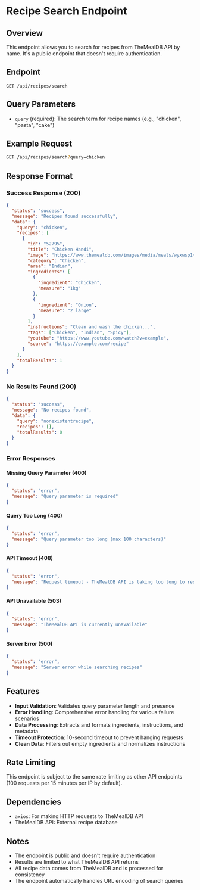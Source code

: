 # Recipe Search Endpoint

## Overview
This endpoint allows you to search for recipes from TheMealDB API by name. It's a public endpoint that doesn't require authentication.

## Endpoint
```
GET /api/recipes/search
```

## Query Parameters
- `query` (required): The search term for recipe names (e.g., "chicken", "pasta", "cake")

## Example Request
```bash
GET /api/recipes/search?query=chicken
```

## Response Format

### Success Response (200)
```json
{
  "status": "success",
  "message": "Recipes found successfully",
  "data": {
    "query": "chicken",
    "recipes": [
      {
        "id": "52795",
        "title": "Chicken Handi",
        "image": "https://www.themealdb.com/images/media/meals/wyxwsp1486979827.jpg",
        "category": "Chicken",
        "area": "Indian",
        "ingredients": [
          {
            "ingredient": "Chicken",
            "measure": "1kg"
          },
          {
            "ingredient": "Onion",
            "measure": "2 large"
          }
        ],
        "instructions": "Clean and wash the chicken...",
        "tags": ["Chicken", "Indian", "Spicy"],
        "youtube": "https://www.youtube.com/watch?v=example",
        "source": "https://example.com/recipe"
      }
    ],
    "totalResults": 1
  }
}
```

### No Results Found (200)
```json
{
  "status": "success",
  "message": "No recipes found",
  "data": {
    "query": "nonexistentrecipe",
    "recipes": [],
    "totalResults": 0
  }
}
```

### Error Responses

#### Missing Query Parameter (400)
```json
{
  "status": "error",
  "message": "Query parameter is required"
}
```

#### Query Too Long (400)
```json
{
  "status": "error",
  "message": "Query parameter too long (max 100 characters)"
}
```

#### API Timeout (408)
```json
{
  "status": "error",
  "message": "Request timeout - TheMealDB API is taking too long to respond"
}
```

#### API Unavailable (503)
```json
{
  "status": "error",
  "message": "TheMealDB API is currently unavailable"
}
```

#### Server Error (500)
```json
{
  "status": "error",
  "message": "Server error while searching recipes"
}
```

## Features
- **Input Validation**: Validates query parameter length and presence
- **Error Handling**: Comprehensive error handling for various failure scenarios
- **Data Processing**: Extracts and formats ingredients, instructions, and metadata
- **Timeout Protection**: 10-second timeout to prevent hanging requests
- **Clean Data**: Filters out empty ingredients and normalizes instructions

## Rate Limiting
This endpoint is subject to the same rate limiting as other API endpoints (100 requests per 15 minutes per IP by default).

## Dependencies
- `axios`: For making HTTP requests to TheMealDB API
- TheMealDB API: External recipe database

## Notes
- The endpoint is public and doesn't require authentication
- Results are limited to what TheMealDB API returns
- All recipe data comes from TheMealDB and is processed for consistency
- The endpoint automatically handles URL encoding of search queries
